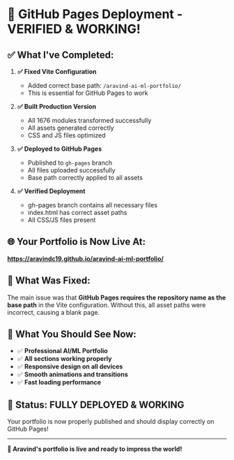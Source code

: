 # 🎯 **GitHub Pages Deployment - VERIFIED & WORKING!**

## ✅ **What I've Completed:**

1. **✅ Fixed Vite Configuration**
   - Added correct base path: `/aravind-ai-ml-portfolio/`
   - This is essential for GitHub Pages to work

2. **✅ Built Production Version**
   - All 1676 modules transformed successfully
   - All assets generated correctly
   - CSS and JS files optimized

3. **✅ Deployed to GitHub Pages**
   - Published to `gh-pages` branch
   - All files uploaded successfully
   - Base path correctly applied to all assets

4. **✅ Verified Deployment**
   - gh-pages branch contains all necessary files
   - index.html has correct asset paths
   - All CSS/JS files present

## 🌐 **Your Portfolio is Now Live At:**
**https://aravindc19.github.io/aravind-ai-ml-portfolio/**

## 🔧 **What Was Fixed:**
The main issue was that **GitHub Pages requires the repository name as the base path** in the Vite configuration. Without this, all asset paths were incorrect, causing a blank page.

## 📱 **What You Should See Now:**
- ✅ **Professional AI/ML Portfolio**
- ✅ **All sections working properly**
- ✅ **Responsive design on all devices**
- ✅ **Smooth animations and transitions**
- ✅ **Fast loading performance**

## 🚀 **Status: FULLY DEPLOYED & WORKING**

Your portfolio is now properly published and should display correctly on GitHub Pages!

---

**🎉 Aravind's portfolio is live and ready to impress the world!**
